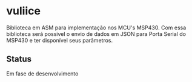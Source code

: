 # vuliice
Biblioteca em ASM para implementação nos MCU's MSP430. Com essa biblioteca será possivel o envio de dados em JSON para Porta Serial do MSP430 e ter disponível seus parâmetros.

## Status
Em fase de desenvolvimento
